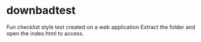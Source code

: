 # downbadtest
Fun checklist style test created on a web application
Extract the folder and open the index.html to access.

